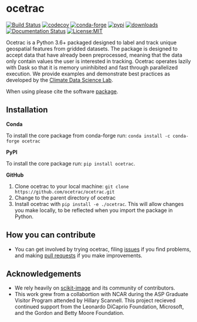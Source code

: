 ocetrac
==============================
[![Build Status](https://github.com/ocetrac/ocetrac/workflows/Tests/badge.svg)](https://github.com/ocetrac/ocetrac/actions)
[![codecov](https://codecov.io/gh/ocetrac/ocetrac/branch/main/graph/badge.svg)](https://codecov.io/gh/ocetrac/ocetrac)
[![conda-forge](https://img.shields.io/conda/dn/conda-forge/ocetrac?label=conda-forge)](https://anaconda.org/conda-forge/ocetrac)
[![pypi](https://img.shields.io/pypi/v/ocetrac.svg)](https://pypi.org/project/ocetrac)
[![downloads](https://pepy.tech/badge/ocetrac)](https://pepy.tech/project/ocetrac)
[![Documentation Status](https://readthedocs.org/projects/ocetrac/badge/?version=latest)](https://ocetrac.readthedocs.io/en/latest/?badge=latest)
[![License:MIT](https://img.shields.io/badge/License-MIT-lightgray.svg?style=flt-square)](https://opensource.org/licenses/MIT)

Ocetrac is a Python 3.6+ packaged designed to label and track unique geospatial features from gridded datasets. The package is designed to accept data that have already been preprocessed, meaning that the data only contain values the user is interested in tracking. Ocetrac operates lazily with Dask so that it is memory uninhibited and fast through parallelized execution. We provide examples and demonstrate best practices as developed by the [Climate Data Science Lab](https://ocean-transport.github.io/cds_lab.html). 

When using please cite the software [package](link?).


Installation
------------

**Conda**

To install the core package from conda-forge run: ``conda install -c conda-forge ocetrac``

**PyPI**

To install the core package run: ``pip install ocetrac``.

**GitHub**

1. Clone ocetrac to your local machine: ``git clone https://github.com/ocetrac/ocetrac.git``
2. Change to the parent directory of ocetrac
3. Install ocetrac with ``pip install -e ./ocetrac``. This will allow
   changes you make locally, to be reflected when you import the package in Python.
   
How you can contribute
----------------------

- You can get involved by trying ocetrac, filing [issues](https://github.com/ocetrac/ocetrac/issues) if you find problems, and making [pull requests](https://github.com/ocetrac/ocetrac/pulls) if you make improvements.

Acknowledgements
----------------
- We rely heavily on [scikit-image](https://peerj.com/articles/453/) and its community of contributors. 
- This work grew from a collabortion with NCAR during the ASP Graduate Visitor Program attended by Hillary Scannell. This project recieved continued support from the Leonardo DiCaprio Foundation, Microsoft, and the Gordon and Betty Moore Foundation. 
